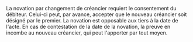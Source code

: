 La novation par changement de créancier requiert le consentement du débiteur. Celui-ci peut, par avance, accepter que le nouveau créancier soit désigné par le premier.  La novation est opposable aux tiers à la date de l'acte. En cas de contestation de la date de la novation, la preuve en incombe au nouveau créancier, qui peut l'apporter par tout moyen. 


  
